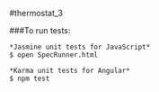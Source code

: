 #thermostat_3

###To run tests:
```
*Jasmine unit tests for JavaScript*
$ open SpecRunner.html

*Karma unit tests for Angular*
$ npm test
```
